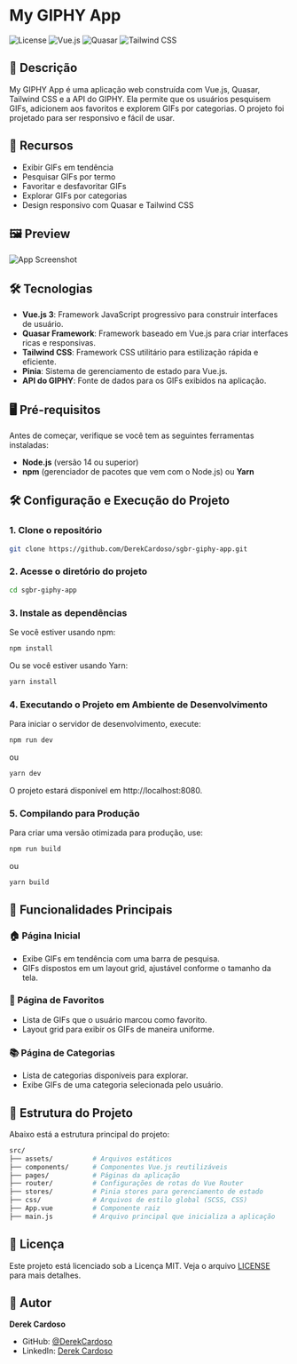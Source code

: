 # My GIPHY App

![License](https://img.shields.io/badge/license-MIT-blue.svg)
![Vue.js](https://img.shields.io/badge/vue.js-3.x-brightgreen.svg)
![Quasar](https://img.shields.io/badge/quasar-2.x-green.svg)
![Tailwind CSS](https://img.shields.io/badge/tailwindcss-3.x-blue.svg)

## 📝 Descrição

My GIPHY App é uma aplicação web construída com Vue.js, Quasar, Tailwind CSS e a API do GIPHY. Ela permite que os usuários pesquisem GIFs, adicionem aos favoritos e explorem GIFs por categorias. O projeto foi projetado para ser responsivo e fácil de usar.

## 🚀 Recursos

- Exibir GIFs em tendência
- Pesquisar GIFs por termo
- Favoritar e desfavoritar GIFs
- Explorar GIFs por categorias
- Design responsivo com Quasar e Tailwind CSS

## 🖼️ Preview

![App Screenshot](./screenshot.png)

## 🛠️ Tecnologias

- **Vue.js 3**: Framework JavaScript progressivo para construir interfaces de usuário.
- **Quasar Framework**: Framework baseado em Vue.js para criar interfaces ricas e responsivas.
- **Tailwind CSS**: Framework CSS utilitário para estilização rápida e eficiente.
- **Pinia**: Sistema de gerenciamento de estado para Vue.js.
- **API do GIPHY**: Fonte de dados para os GIFs exibidos na aplicação.

## 🖥️ Pré-requisitos

Antes de começar, verifique se você tem as seguintes ferramentas instaladas:

- **Node.js** (versão 14 ou superior)
- **npm** (gerenciador de pacotes que vem com o Node.js) ou **Yarn**

## 🛠️ Configuração e Execução do Projeto

### 1. Clone o repositório

```bash
git clone https://github.com/DerekCardoso/sgbr-giphy-app.git
```

### 2. Acesse o diretório do projeto

```bash
cd sgbr-giphy-app
```

### 3. Instale as dependências

Se você estiver usando npm:

```bash
npm install
```

Ou se você estiver usando Yarn:

```bash
yarn install
```

### 4. Executando o Projeto em Ambiente de Desenvolvimento

Para iniciar o servidor de desenvolvimento, execute:

```bash
npm run dev
```

ou

```bash
yarn dev
```

O projeto estará disponível em http://localhost:8080.

### 5. Compilando para Produção

Para criar uma versão otimizada para produção, use:

```bash
npm run build
```

ou

```bash
yarn build
```

## 🚀 Funcionalidades Principais

### 🏠 Página Inicial

- Exibe GIFs em tendência com uma barra de pesquisa.
- GIFs dispostos em um layout grid, ajustável conforme o tamanho da tela.

### 🌟 Página de Favoritos

- Lista de GIFs que o usuário marcou como favorito.
- Layout grid para exibir os GIFs de maneira uniforme.

### 📚 Página de Categorias

- Lista de categorias disponíveis para explorar.
- Exibe GIFs de uma categoria selecionada pelo usuário.

## 📂 Estrutura do Projeto

Abaixo está a estrutura principal do projeto:

```bash
src/
├── assets/          # Arquivos estáticos
├── components/      # Componentes Vue.js reutilizáveis
├── pages/           # Páginas da aplicação
├── router/          # Configurações de rotas do Vue Router
├── stores/          # Pinia stores para gerenciamento de estado
├── css/             # Arquivos de estilo global (SCSS, CSS)
├── App.vue          # Componente raiz
├── main.js          # Arquivo principal que inicializa a aplicação
```

## 📜 Licença

Este projeto está licenciado sob a Licença MIT. Veja o arquivo [LICENSE](./LICENSE) para mais detalhes.

## 👤 Autor

**Derek Cardoso**

- GitHub: [@DerekCardoso](https://github.com/DerekCardoso)
- LinkedIn: [Derek Cardoso](https://www.linkedin.com/in/derek-cardoso)
